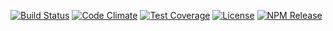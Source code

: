 [![Build Status](http://img.shields.io/travis/tymondesigns/angular-locker/master.svg?style=flat-square)](https://travis-ci.org/tymondesigns/angular-locker)
[![Code Climate](http://img.shields.io/codeclimate/github/tymondesigns/angular-locker.svg?style=flat-square)](https://codeclimate.com/github/tymondesigns/angular-locker)
[![Test Coverage](http://img.shields.io/codeclimate/coverage/github/tymondesigns/angular-locker.svg?style=flat-square)](https://codeclimate.com/github/tymondesigns/angular-locker)
[![License](http://img.shields.io/badge/license-MIT-blue.svg?style=flat-square)](http://www.opensource.org/licenses/MIT)
[![NPM Release](https://img.shields.io/npm/v/angular-locker.svg?style=flat-square)](https://www.npmjs.org/package/angular-locker)